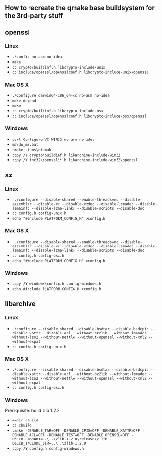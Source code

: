## How to recreate the qmake base buildsystem for the 3rd-party stuff

## openssl

### Linux

* `./config no-asm no-idea`
* `make`
* `cp crypto/buildinf.h libcrypto-include-unix`
* `cp include/openssl/opensslconf.h libcrypto-include-unix/openssl`

### Mac OS X

* `./Configure darwin64-x86_64-cc no-asm no-idea`
* `make depend`
* `make`
* `cp crypto/buildinf.h libcrypto-include-osx`
* `cp include/openssl/opensslconf.h libcrypto-include-osx/openssl`

### Windows
* `perl Configure VC-WIN32 no-asm no-idea`
* `ms\do_ms.bat`
* `nmake -f ms\nt.mak`
* `copy /Y crypto\buildinf.h libarchive-include-win32`
* `copy /Y inc32\openssl\*.h libarchive-include-win32\openssl`


## xz

### Linux
* ` ./configure --disable-shared --enable-threads=no --disable-assembler --disable-xz --disable-xzdec
                --disable-lzmadec --disable-lzmainfo --disable-lzma-links --disable-scripts --disable-doc`
* `cp config.h config-unix.h`
* `echo "#include PLATFORM_CONFIG_H" >config.h`

### Mac OS X
* ` ./configure --disable-shared --enable-threads=no --disable-assembler --disable-xz --disable-xzdec
                --disable-lzmadec --disable-lzmainfo --disable-lzma-links --disable-scripts --disable-doc`
* `cp config.h config-osx.h`
* `echo "#include PLATFORM_CONFIG_H" >config.h`

### Windows
* `copy /Y windows\config.h config-windows.h`
* `echo #include PLATFORM_CONFIG_H >config.h`


## libarchive

### Linux
* `./configure --disable-shared --disable-bsdtar --disable-bsdcpio --disable-xattr --disable-acl
               --without-bz2lib --without-lzmadec --without-lzo2 --without-nettle --without-openssl
               --without-xml2 --without-expat`
* `cp config.h config-unix.h`

### Mac OS X
* `./configure --disable-shared --disable-bsdtar --disable-bsdcpio --disable-xattr --disable-acl
               --without-bz2lib --without-lzmadec --without-lzo2 --without-nettle --without-openssl
               --without-xml2 --without-expat`
* `cp config.h config-osx.h`

### Windows
Prerequisite: build zlib 1.2.8

* `mkdir cbuild`
* `cd cbuild`
* `cmake -DENABLE_TAR=OFF -DENABLE_CPIO=OFF -DENABLE_XATTR=OFF -DENABLE_ACL=OFF -DENABLE_TEST=OFF
         -DENABLE_OPENSSL=OFF -DZLIB_LIBRARY=..\..\zlib-1.2.8\release\z.lib -DZLIB_INCLUDE_DIR=..\..\zlib-1.2.8`
* `copy /Y config.h config-windows.h`
